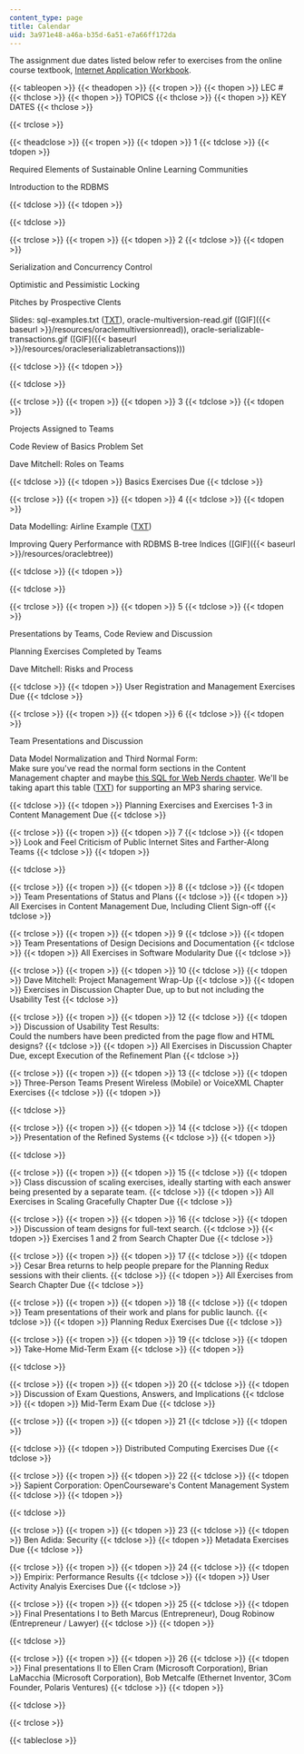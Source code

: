 ```yaml
---
content_type: page
title: Calendar
uid: 3a971e48-a46a-b35d-6a51-e7a66ff172da
---
```


The assignment due dates listed below refer to exercises from the online course textbook, [Internet Application Workbook](http://philip.greenspun.com/internet-application-workbook/).

{{< tableopen >}}
{{< theadopen >}}
{{< tropen >}}
{{< thopen >}}
LEC #
{{< thclose >}}
{{< thopen >}}
TOPICS
{{< thclose >}}
{{< thopen >}}
KEY DATES
{{< thclose >}}

{{< trclose >}}

{{< theadclose >}}
{{< tropen >}}
{{< tdopen >}}
1
{{< tdclose >}}
{{< tdopen >}}


Required Elements of Sustainable Online Learning Communities

Introduction to the RDBMS


{{< tdclose >}}
{{< tdopen >}}

{{< tdclose >}}

{{< trclose >}}
{{< tropen >}}
{{< tdopen >}}
2
{{< tdclose >}}
{{< tdopen >}}


Serialization and Concurrency Control

Optimistic and Pessimistic Locking

Pitches by Prospective Clents

Slides: sql-examples.txt ([TXT](/courses/electrical-engineering-and-computer-science/6-171-software-engineering-for-web-applications-fall-2003/calendar/sqlexamples.txt)), oracle-multiversion-read.gif ([GIF]({{< baseurl >}}/resources/oraclemultiversionread)), oracle-serializable-transactions.gif ([GIF]({{< baseurl >}}/resources/oracleserializabletransactions)))


{{< tdclose >}}
{{< tdopen >}}

{{< tdclose >}}

{{< trclose >}}
{{< tropen >}}
{{< tdopen >}}
3
{{< tdclose >}}
{{< tdopen >}}


Projects Assigned to Teams

Code Review of Basics Problem Set

Dave Mitchell: Roles on Teams


{{< tdclose >}}
{{< tdopen >}}
Basics Exercises Due
{{< tdclose >}}

{{< trclose >}}
{{< tropen >}}
{{< tdopen >}}
4
{{< tdclose >}}
{{< tdopen >}}


Data Modelling: Airline Example ([TXT](/courses/electrical-engineering-and-computer-science/6-171-software-engineering-for-web-applications-fall-2003/calendar/airlinereservationsystem.txt))

Improving Query Performance with RDBMS B-tree Indices ([GIF]({{< baseurl >}}/resources/oraclebtree))


{{< tdclose >}}
{{< tdopen >}}

{{< tdclose >}}

{{< trclose >}}
{{< tropen >}}
{{< tdopen >}}
5
{{< tdclose >}}
{{< tdopen >}}


Presentations by Teams, Code Review and Discussion

Planning Exercises Completed by Teams

Dave Mitchell: Risks and Process


{{< tdclose >}}
{{< tdopen >}}
User Registration and Management Exercises Due
{{< tdclose >}}

{{< trclose >}}
{{< tropen >}}
{{< tdopen >}}
6
{{< tdclose >}}
{{< tdopen >}}


Team Presentations and Discussion

Data Model Normalization and Third Normal Form:  
Make sure you've read the normal form sections in the Content Management chapter and maybe [this SQL for Web Nerds chapter](http://philip.greenspun.com/sql/normalization). We'll be taking apart this table ([TXT](/courses/electrical-engineering-and-computer-science/6-171-software-engineering-for-web-applications-fall-2003/calendar/mp3.text)) for supporting an MP3 sharing service.


{{< tdclose >}}
{{< tdopen >}}
Planning Exercises and Exercises 1-3 in Content Management Due
{{< tdclose >}}

{{< trclose >}}
{{< tropen >}}
{{< tdopen >}}
7
{{< tdclose >}}
{{< tdopen >}}
Look and Feel Criticism of Public Internet Sites and Farther-Along Teams
{{< tdclose >}}
{{< tdopen >}}

{{< tdclose >}}

{{< trclose >}}
{{< tropen >}}
{{< tdopen >}}
8
{{< tdclose >}}
{{< tdopen >}}
Team Presentations of Status and Plans
{{< tdclose >}}
{{< tdopen >}}
All Exercises in Content Management Due, Including Client Sign-off
{{< tdclose >}}

{{< trclose >}}
{{< tropen >}}
{{< tdopen >}}
9
{{< tdclose >}}
{{< tdopen >}}
Team Presentations of Design Decisions and Documentation
{{< tdclose >}}
{{< tdopen >}}
All Exercises in Software Modularity Due
{{< tdclose >}}

{{< trclose >}}
{{< tropen >}}
{{< tdopen >}}
10
{{< tdclose >}}
{{< tdopen >}}
Dave Mitchell: Project Management Wrap-Up
{{< tdclose >}}
{{< tdopen >}}
Exercises in Discussion Chapter Due, up to but not including the Usability Test
{{< tdclose >}}

{{< trclose >}}
{{< tropen >}}
{{< tdopen >}}
12
{{< tdclose >}}
{{< tdopen >}}
Discussion of Usability Test Results:  
Could the numbers have been predicted from the page flow and HTML designs?
{{< tdclose >}}
{{< tdopen >}}
All Exercises in Discussion Chapter Due, except Execution of the Refinement Plan
{{< tdclose >}}

{{< trclose >}}
{{< tropen >}}
{{< tdopen >}}
13
{{< tdclose >}}
{{< tdopen >}}
Three-Person Teams Present Wireless (Mobile) or VoiceXML Chapter Exercises
{{< tdclose >}}
{{< tdopen >}}

{{< tdclose >}}

{{< trclose >}}
{{< tropen >}}
{{< tdopen >}}
14
{{< tdclose >}}
{{< tdopen >}}
Presentation of the Refined Systems
{{< tdclose >}}
{{< tdopen >}}

{{< tdclose >}}

{{< trclose >}}
{{< tropen >}}
{{< tdopen >}}
15
{{< tdclose >}}
{{< tdopen >}}
Class discussion of scaling exercises, ideally starting with each answer being presented by a separate team.
{{< tdclose >}}
{{< tdopen >}}
All Exercises in Scaling Gracefully Chapter Due
{{< tdclose >}}

{{< trclose >}}
{{< tropen >}}
{{< tdopen >}}
16
{{< tdclose >}}
{{< tdopen >}}
Discussion of team designs for full-text search.
{{< tdclose >}}
{{< tdopen >}}
Exercises 1 and 2 from Search Chapter Due
{{< tdclose >}}

{{< trclose >}}
{{< tropen >}}
{{< tdopen >}}
17
{{< tdclose >}}
{{< tdopen >}}
Cesar Brea returns to help people prepare for the Planning Redux sessions with their clients.
{{< tdclose >}}
{{< tdopen >}}
All Exercises from Search Chapter Due
{{< tdclose >}}

{{< trclose >}}
{{< tropen >}}
{{< tdopen >}}
18
{{< tdclose >}}
{{< tdopen >}}
Team presentations of their work and plans for public launch.
{{< tdclose >}}
{{< tdopen >}}
Planning Redux Exercises Due
{{< tdclose >}}

{{< trclose >}}
{{< tropen >}}
{{< tdopen >}}
19
{{< tdclose >}}
{{< tdopen >}}
Take-Home Mid-Term Exam
{{< tdclose >}}
{{< tdopen >}}

{{< tdclose >}}

{{< trclose >}}
{{< tropen >}}
{{< tdopen >}}
20
{{< tdclose >}}
{{< tdopen >}}
Discussion of Exam Questions, Answers, and Implications
{{< tdclose >}}
{{< tdopen >}}
Mid-Term Exam Due
{{< tdclose >}}

{{< trclose >}}
{{< tropen >}}
{{< tdopen >}}
21
{{< tdclose >}}
{{< tdopen >}}

{{< tdclose >}}
{{< tdopen >}}
Distributed Computing Exercises Due
{{< tdclose >}}

{{< trclose >}}
{{< tropen >}}
{{< tdopen >}}
22
{{< tdclose >}}
{{< tdopen >}}
Sapient Corporation: OpenCourseware's Content Management System
{{< tdclose >}}
{{< tdopen >}}

{{< tdclose >}}

{{< trclose >}}
{{< tropen >}}
{{< tdopen >}}
23
{{< tdclose >}}
{{< tdopen >}}
Ben Adida: Security
{{< tdclose >}}
{{< tdopen >}}
Metadata Exercises Due
{{< tdclose >}}

{{< trclose >}}
{{< tropen >}}
{{< tdopen >}}
24
{{< tdclose >}}
{{< tdopen >}}
Empirix: Performance Results
{{< tdclose >}}
{{< tdopen >}}
User Activity Analyis Exercises Due
{{< tdclose >}}

{{< trclose >}}
{{< tropen >}}
{{< tdopen >}}
25
{{< tdclose >}}
{{< tdopen >}}
Final Presentations I to Beth Marcus (Entrepreneur), Doug Robinow (Entrepreneur / Lawyer)
{{< tdclose >}}
{{< tdopen >}}

{{< tdclose >}}

{{< trclose >}}
{{< tropen >}}
{{< tdopen >}}
26
{{< tdclose >}}
{{< tdopen >}}
Final presentations II to Ellen Cram (Microsoft Corporation), Brian LaMacchia (Microsoft Corporation), Bob Metcalfe (Ethernet Inventor, 3Com Founder, Polaris Ventures)
{{< tdclose >}}
{{< tdopen >}}

{{< tdclose >}}

{{< trclose >}}

{{< tableclose >}}